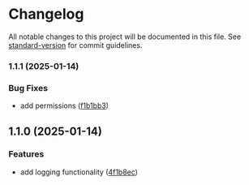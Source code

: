 # Changelog

All notable changes to this project will be documented in this file. See [standard-version](https://github.com/conventional-changelog/standard-version) for commit guidelines.

### 1.1.1 (2025-01-14)


### Bug Fixes

* add permissions ([f1b1bb3](https://github.com/CoreyWellsEdge/my-changelog-app/commit/f1b1bb3920f30be665bc4d1b8b6ec0f1fcc14c99))

## 1.1.0 (2025-01-14)


### Features

* add logging functionality ([4f1b8ec](https://github.com/CoreyWellsEdge/my-changelog-app/commit/4f1b8ec7e3d7d9506e072dd3ef701ff50bb0e89b))
